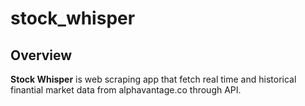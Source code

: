 # stock_whisper

## Overview
**Stock Whisper** is web scraping app that fetch real time and historical finantial market data from alphavantage.co through API.
